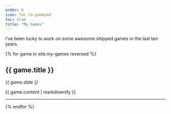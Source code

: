 ```yaml
---
order: 6
icon: fas fa-gamepad
toc: true
title: "My Games"
---
```

I've been lucky to work on some awesome shipped games in the last ten years.

{% for game in site.my-games reversed %}
  <h2>{{ game.title }}</h2>
  <i>{{ game.date }}</i>
  <p>{{ game.content | markdownify }}</p>
  <hr>
{% endfor %}
